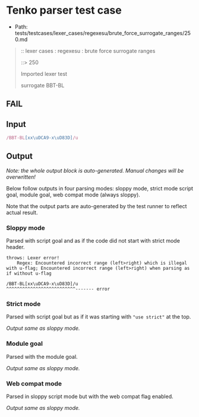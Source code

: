 # Tenko parser test case

- Path: tests/testcases/lexer_cases/regexesu/brute_force_surrogate_ranges/250.md

> :: lexer cases : regexesu : brute force surrogate ranges
>
> ::> 250
>
> Imported lexer test
>
> surrogate BBT-BL

## FAIL

## Input

`````js
/BBT-BL[xx\uDCA9-x\uD83D]/u
`````

## Output

_Note: the whole output block is auto-generated. Manual changes will be overwritten!_

Below follow outputs in four parsing modes: sloppy mode, strict mode script goal, module goal, web compat mode (always sloppy).

Note that the output parts are auto-generated by the test runner to reflect actual result.

### Sloppy mode

Parsed with script goal and as if the code did not start with strict mode header.

`````
throws: Lexer error!
    Regex: Encountered incorrect range (left>right) which is illegal with u-flag; Encountered incorrect range (left>right) when parsing as if without u-flag

/BBT-BL[xx\uDCA9-x\uD83D]/u
^^^^^^^^^^^^^^^^^^^^^^^^^^------- error
`````

### Strict mode

Parsed with script goal but as if it was starting with `"use strict"` at the top.

_Output same as sloppy mode._

### Module goal

Parsed with the module goal.

_Output same as sloppy mode._

### Web compat mode

Parsed in sloppy script mode but with the web compat flag enabled.

_Output same as sloppy mode._
